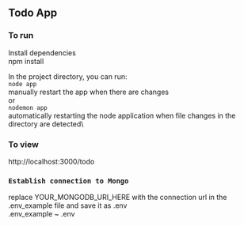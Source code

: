 ## Todo App

### To run 
Install dependencies\
npm install

In the project directory, you can run: \
`node app`\
manually restart the app when there are changes\
or \
`nodemon app`\
automatically restarting the node application when file changes in the directory are detected\

### To view
http://localhost:3000/todo

### `Establish connection to Mongo`

replace YOUR_MONGODB_URI_HERE with the connection url in the .env_example file and save it as .env\
.env_example ~ .env

